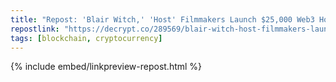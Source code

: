 ```yaml
---
title: "Repost: 'Blair Witch,' 'Host' Filmmakers Launch $25,000 Web3 Horror Film Award - Decrypt"
repostlink: "https://decrypt.co/289569/blair-witch-host-filmmakers-launch-25000-web3-horror-film-prize"
tags: [blockchain, cryptocurrency]
---
```


{% include embed/linkpreview-repost.html %}

